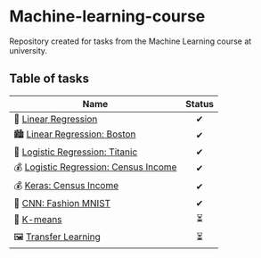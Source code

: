 # Machine-learning-course

Repository created for tasks from the Machine Learning course at university. 

## Table of tasks

| Name | Status | 
|---|:---:|
| 🔢  [Linear Regression](https://github.com/tdxa/Machine-learning-course/blob/main/Linear_Regression.ipynb)| ✔ |
| 🏙  [Linear Regression: Boston](https://github.com/tdxa/Machine-learning-course/blob/main/Linear_Regression_Boston.ipynb)| ✔ |
| 🚢  [Logistic Regression: Titanic](https://github.com/tdxa/Machine-learning-course/blob/main/LogisticRegression-Titanic.ipynb)| ✔ |
| 💰  [Logistic Regression: Census Income](https://github.com/tdxa/Machine-learning-course/blob/main/LogisticRegression-census-income.ipynb)| ✔ |
| 💰  [Keras: Census Income](https://github.com/tdxa/Machine-learning-course/blob/main/Census_keras.ipynb)| ✔ |
| 👗  [CNN: Fashion MNIST](https://github.com/tdxa/Machine-learning-course/blob/main/CNN_Fasion_MNIST.ipynb)| ✔ |
| 🧠  [K-means](https://github.com/tdxa/Machine-learning-course/blob/main/K_means.ipynb)| ⏳ |
| 🖼  [Transfer Learning](https://github.com/tdxa/Machine-learning-course/blob/main/Xception.ipynb)| ⏳ |
